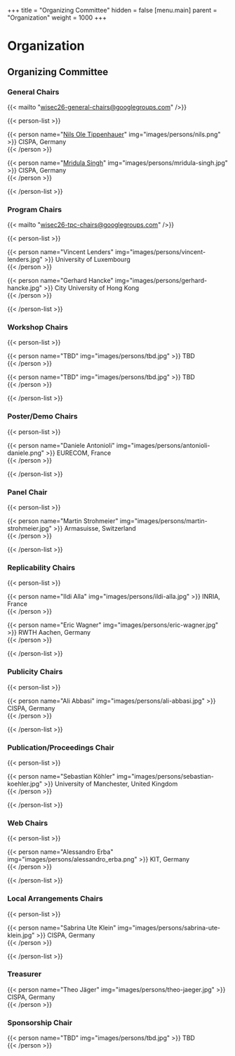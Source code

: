 +++
title = "Organizing Committee"
hidden = false
[menu.main]
    parent = "Organization"
    weight = 1000
+++

# Organization

## Organizing Committee

### General Chairs

{{< mailto "wisec26-general-chairs@googlegroups.com" />}}

{{< person-list >}}

{{< person name="<a href='https://tippenhauer.de/' target='_blank'>Nils Ole Tippenhauer</a>" img="images/persons/nils.png" >}}
CISPA, Germany<br>
{{< /person >}}

{{< person name="<a href='https://cispa.de/en/people/c01mrsi' target='_blank'>Mridula Singh</a>" img="images/persons/mridula-singh.jpg" >}}
CISPA, Germany<br>
{{< /person >}}

{{< /person-list >}}


### Program Chairs

{{< mailto "wisec26-tpc-chairs@googlegroups.com" />}}

{{< person-list >}}

{{< person name="Vincent Lenders" img="images/persons/vincent-lenders.jpg" >}}
University of Luxembourg<br>
{{< /person >}}

{{< person name="Gerhard Hancke" img="images/persons/gerhard-hancke.jpg" >}}
City University of Hong Kong<br>
{{< /person >}}

{{< /person-list >}}

### Workshop Chairs

{{< person-list >}}

{{< person name="TBD" img="images/persons/tbd.jpg" >}}
TBD<br>
{{< /person >}}

{{< person name="TBD" img="images/persons/tbd.jpg" >}}
TBD<br>
{{< /person >}}

{{< /person-list >}}

### Poster/Demo Chairs 

{{< person-list >}}

{{< person name="Daniele Antonioli" img="images/persons/antonioli-daniele.png" >}}
EURECOM, France<br>
{{< /person >}}

{{< /person-list >}}

### Panel Chair 

{{< person-list >}}

{{< person name="Martin Strohmeier" img="images/persons/martin-strohmeier.jpg" >}}
Armasuisse, Switzerland<br>
{{< /person >}}

{{< /person-list >}}


### Replicability Chairs

{{< person-list >}}

{{< person name="Ildi Alla" img="images/persons/ildi-alla.jpg" >}}
INRIA, France<br>
{{< /person >}}

{{< person name="Eric Wagner" img="images/persons/eric-wagner.jpg" >}}
RWTH Aachen, Germany<br>
{{< /person >}}

{{< /person-list >}}

### Publicity Chairs

{{< person-list >}}

{{< person name="Ali Abbasi" img="images/persons/ali-abbasi.jpg" >}}
CISPA, Germany<br>
{{< /person >}}

{{< /person-list >}}

### Publication/Proceedings Chair

{{< person-list >}}

{{< person name="Sebastian Köhler" img="images/persons/sebastian-koehler.jpg" >}}
University of Manchester, United Kingdom<br>
{{< /person >}}

{{< /person-list >}}

<!--
### Travel Grants Chairs

{{< person-list >}}

{{< person name="TBD" img="images/persons/tbd.jpg" >}}
TBD<br>
{{< /person >}}

{{< /person-list >}}
-->

### Web Chairs

{{< person-list >}}

{{< person name="Alessandro Erba" img="images/persons/alessandro_erba.png" >}}
KIT, Germany<br>
{{< /person >}}

{{< /person-list >}}


### Local Arrangements Chairs

{{< person-list >}}

{{< person name="Sabrina Ute Klein" img="images/persons/sabrina-ute-klein.jpg" >}}
CISPA, Germany<br>
{{< /person >}}
    
{{< /person-list >}}


### Treasurer

{{< person name="Theo Jäger" img="images/persons/theo-jaeger.jpg" >}}
CISPA, Germany<br>
{{< /person >}}


### Sponsorship Chair

{{< person name="TBD" img="images/persons/tbd.jpg" >}}
TBD<br>
{{< /person >}}

<!-- ### Student Travel Grant Chairs

{{< person-list >}}

{{< person name="TBD" img="images/persons/tbd.jpg" >}}
TBD<br>
{{< /person >}}

{{< /person-list >}} -->

